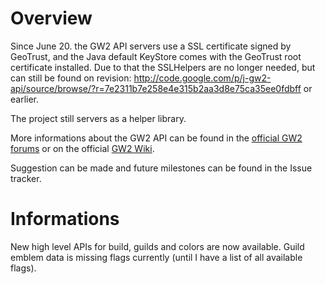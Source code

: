 # Overview #
Since June 20. the GW2 API servers use a SSL certificate signed by GeoTrust, and the Java default KeyStore comes with the GeoTrust root certificate installed.
Due to that the SSLHelpers are no longer needed, but can still be found on revision:
http://code.google.com/p/j-gw2-api/source/browse/?r=7e2311b7e258e4e315b2aa3d8e75ca35ee0fdbff
or earlier.

The project still servers as a helper library.

More informations about the GW2 API can be found in the [official GW2 forums](https://forum-en.guildwars2.com/forum/community/api) or on the official [GW2 Wiki](http://wiki.guildwars2.com/wiki/API).

Suggestion can be made and future milestones can be found in the Issue tracker.

# Informations #

New high level APIs for build, guilds and colors are now available.
Guild emblem data is missing flags currently (until I have a list of all available flags).